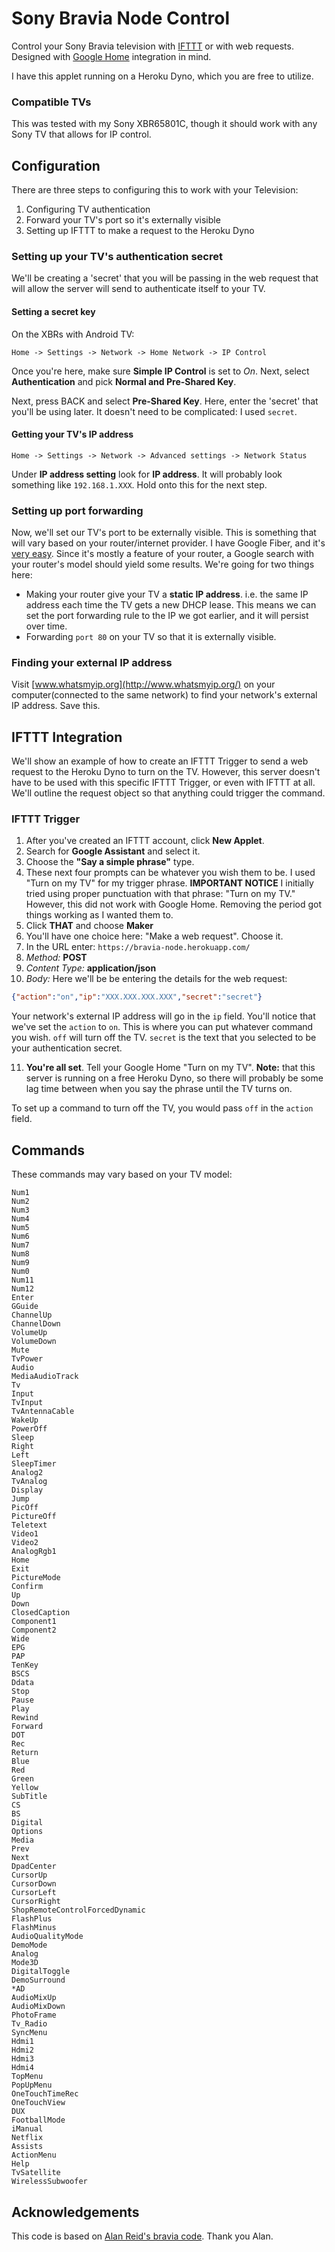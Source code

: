 # Sony Bravia Node Control

Control your Sony Bravia television with [IFTTT](https://ifttt.com) or with web requests.  Designed with [Google Home](https://madeby.google.com/home/) integration in mind.  

I have this applet running on a Heroku Dyno, which you are free to utilize.

### Compatible TVs

This was tested with my Sony XBR65801C, though it should work with any Sony TV that allows for IP control.  

## Configuration

There are three steps to configuring this to work with your Television:

1. Configuring TV authentication
2. Forward your TV's port so it's externally visible
3. Setting up IFTTT to make a request to the Heroku Dyno

### Setting up your TV's authentication secret

We'll be creating a 'secret' that you will be passing in the web request that will allow the server will send to authenticate itself to your TV.

#### Setting a secret key

On the XBRs with Android TV:

`Home -> Settings -> Network -> Home Network -> IP Control`

Once you're here, make sure **Simple IP Control** is set to *On*.  Next, select **Authentication** and pick **Normal and Pre-Shared Key**.

Next, press BACK and select **Pre-Shared Key**.  Here, enter the 'secret' that you'll be using later.  It doesn't need to be complicated: I used `secret`.

#### Getting your TV's IP address

`Home -> Settings -> Network -> Advanced settings -> Network Status`

Under **IP address setting** look for **IP address**.  It will probably look something like `192.168.1.XXX`.  Hold onto this for the next step.

### Setting up port forwarding

Now, we'll set our TV's port to be externally visible.  This is something that will vary based on your router/internet provider.  I have Google Fiber, and it's [very easy](https://support.google.com/fiber/answer/4643957?hl=en).  Since it's mostly a feature of your router, a Google search with your router's model should yield some results.  We're going for two things here:

* Making your router give your TV a **static IP address**. i.e. the same IP address each time the TV gets a new DHCP lease. This means we can set the port forwarding rule to the IP we got earlier, and it will persist over time.
* Forwarding `port 80` on your TV so that it is externally visible.

### Finding your external IP address

Visit [www.whatsmyip.org](http://www.whatsmyip.org/) on your computer(connected to the same network) to find your network's external IP address.  Save this.

## IFTTT Integration

We'll show an example of how to create an IFTTT Trigger to send a web request to the Heroku Dyno to turn on the TV.  However, this server doesn't have to be used with this specific IFTTT Trigger, or even with IFTTT at all. We'll outline the request object so that anything could trigger the command.

### IFTTT Trigger

1. After you've created an IFTTT account, click **New Applet**.
2. Search for **Google Assistant** and select it.
3. Choose the **"Say a simple phrase"** type.
4. These next four prompts can be whatever you wish them to be.  I used "Turn on my TV" for my trigger phrase. **IMPORTANT NOTICE** I initially tried using proper punctuation with that phrase: "Turn on my TV." However, this did not work with Google Home.  Removing the period got things working as I wanted them to.
5. Click **THAT** and choose **Maker**
6. You'll have one choice here: "Make a web request". Choose it.
7. In the URL enter: `https://bravia-node.herokuapp.com/`
8. *Method:* **POST**
9. *Content Type:* **application/json**
10. *Body:* Here we'll be be entering the details for the web request:

```json
{"action":"on","ip":"XXX.XXX.XXX.XXX","secret":"secret"}
```

Your network's external IP address will go in the `ip` field.  You'll notice that we've set the `action` to `on`. This is where you can put whatever command you wish.  `off` will turn off the TV.  `secret` is the text that you selected to be your authentication secret.

11. **You're all set**. Tell your Google Home "Turn on my TV".  **Note:** that this server is running on a free Heroku Dyno, so there will probably be some lag time between when you say the phrase until the TV turns on.

To set up a command to turn off the TV, you would pass `off` in the `action` field.

## Commands

These commands may vary based on your TV model:

```
Num1
Num2
Num3
Num4
Num5
Num6
Num7
Num8
Num9
Num0
Num11
Num12
Enter
GGuide
ChannelUp
ChannelDown
VolumeUp
VolumeDown
Mute
TvPower
Audio
MediaAudioTrack
Tv
Input
TvInput
TvAntennaCable
WakeUp
PowerOff
Sleep
Right
Left
SleepTimer
Analog2
TvAnalog
Display
Jump
PicOff
PictureOff
Teletext
Video1
Video2
AnalogRgb1
Home
Exit
PictureMode
Confirm
Up
Down
ClosedCaption
Component1
Component2
Wide
EPG
PAP
TenKey
BSCS
Ddata
Stop
Pause
Play
Rewind
Forward
DOT
Rec
Return
Blue
Red
Green
Yellow
SubTitle
CS
BS
Digital
Options
Media
Prev
Next
DpadCenter
CursorUp
CursorDown
CursorLeft
CursorRight
ShopRemoteControlForcedDynamic
FlashPlus
FlashMinus
AudioQualityMode
DemoMode
Analog
Mode3D
DigitalToggle
DemoSurround
*AD
AudioMixUp
AudioMixDown
PhotoFrame
Tv_Radio
SyncMenu
Hdmi1
Hdmi2
Hdmi3
Hdmi4
TopMenu
PopUpMenu
OneTouchTimeRec
OneTouchView
DUX
FootballMode
iManual
Netflix
Assists
ActionMenu
Help
TvSatellite
WirelessSubwoofer
```

## Acknowledgements

This code is based on [Alan Reid's bravia code](https://github.com/alanreid/bravia). Thank you Alan.
